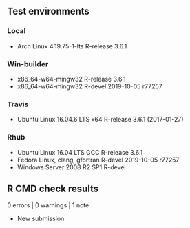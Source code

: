 ## Test environments

### Local
* Arch Linux 4.19.75-1-lts         R-release 3.6.1

### Win-builder
* x86_64-w64-mingw32               R-release 3.6.1
* x86_64-w64-mingw32               R-devel   2019-10-05 r77257

### Travis

* Ubuntu Linux 16.04.6 LTS x64     R-release 3.6.1 (2017-01-27)

### Rhub
* Ubuntu Linux 16.04 LTS GCC       R-release 3.6.1
* Fedora Linux, clang, gfortran    R-devel   2019-10-05 r77257
* Windows Server 2008 R2 SP1       R-devel


## R CMD check results

0 errors | 0 warnings | 1 note

* New submission
